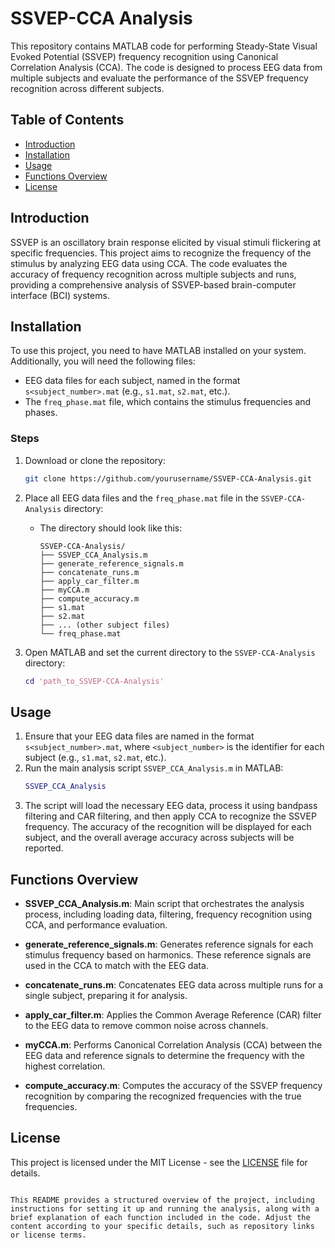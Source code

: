 # SSVEP-CCA Analysis

This repository contains MATLAB code for performing Steady-State Visual Evoked Potential (SSVEP) frequency recognition using Canonical Correlation Analysis (CCA). The code is designed to process EEG data from multiple subjects and evaluate the performance of the SSVEP frequency recognition across different subjects.

## Table of Contents
- [Introduction](#introduction)
- [Installation](#installation)
- [Usage](#usage)
- [Functions Overview](#functions-overview)
- [License](#license)

## Introduction
SSVEP is an oscillatory brain response elicited by visual stimuli flickering at specific frequencies. This project aims to recognize the frequency of the stimulus by analyzing EEG data using CCA. The code evaluates the accuracy of frequency recognition across multiple subjects and runs, providing a comprehensive analysis of SSVEP-based brain-computer interface (BCI) systems.

## Installation
To use this project, you need to have MATLAB installed on your system. Additionally, you will need the following files:
- EEG data files for each subject, named in the format `s<subject_number>.mat` (e.g., `s1.mat`, `s2.mat`, etc.).
- The `freq_phase.mat` file, which contains the stimulus frequencies and phases.

### Steps
1. Download or clone the repository:
   ```bash
   git clone https://github.com/yourusername/SSVEP-CCA-Analysis.git
   ```

2. Place all EEG data files and the `freq_phase.mat` file in the `SSVEP-CCA-Analysis` directory:
   - The directory should look like this:
     ```
     SSVEP-CCA-Analysis/
     ├── SSVEP_CCA_Analysis.m
     ├── generate_reference_signals.m
     ├── concatenate_runs.m
     ├── apply_car_filter.m
     ├── myCCA.m
     ├── compute_accuracy.m
     ├── s1.mat
     ├── s2.mat
     ├── ... (other subject files)
     └── freq_phase.mat
     ```

3. Open MATLAB and set the current directory to the `SSVEP-CCA-Analysis` directory:
   ```matlab
   cd 'path_to_SSVEP-CCA-Analysis'
   ```

## Usage
1. Ensure that your EEG data files are named in the format `s<subject_number>.mat`, where `<subject_number>` is the identifier for each subject (e.g., `s1.mat`, `s2.mat`, etc.).
2. Run the main analysis script `SSVEP_CCA_Analysis.m` in MATLAB:
   ```matlab
   SSVEP_CCA_Analysis
   ```
3. The script will load the necessary EEG data, process it using bandpass filtering and CAR filtering, and then apply CCA to recognize the SSVEP frequency. The accuracy of the recognition will be displayed for each subject, and the overall average accuracy across subjects will be reported.

## Functions Overview
- **SSVEP_CCA_Analysis.m**: Main script that orchestrates the analysis process, including loading data, filtering, frequency recognition using CCA, and performance evaluation.
  
- **generate_reference_signals.m**: Generates reference signals for each stimulus frequency based on harmonics. These reference signals are used in the CCA to match with the EEG data.
  
- **concatenate_runs.m**: Concatenates EEG data across multiple runs for a single subject, preparing it for analysis.
  
- **apply_car_filter.m**: Applies the Common Average Reference (CAR) filter to the EEG data to remove common noise across channels.
  
- **myCCA.m**: Performs Canonical Correlation Analysis (CCA) between the EEG data and reference signals to determine the frequency with the highest correlation.
  
- **compute_accuracy.m**: Computes the accuracy of the SSVEP frequency recognition by comparing the recognized frequencies with the true frequencies.

## License
This project is licensed under the MIT License - see the [LICENSE](LICENSE) file for details.
```

This README provides a structured overview of the project, including instructions for setting it up and running the analysis, along with a brief explanation of each function included in the code. Adjust the content according to your specific details, such as repository links or license terms.
